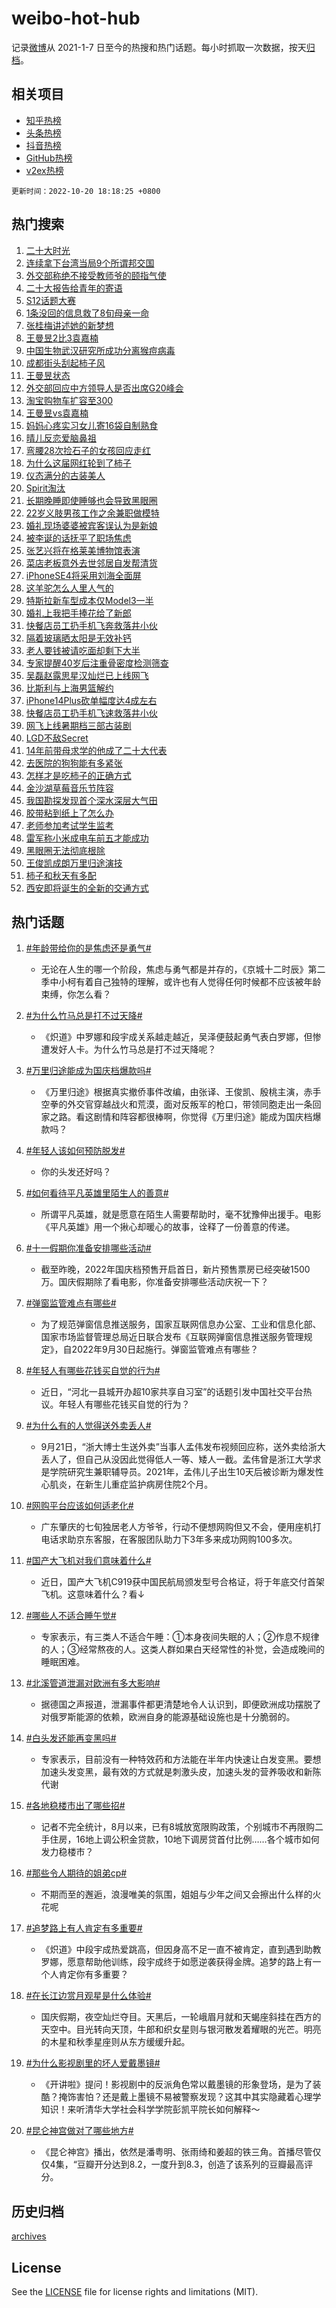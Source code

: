 # weibo-hot-hub

记录[微博](https://www.weibo.com)从 2021-1-7 日至今的热搜和热门话题。每小时抓取一次数据，按天[归档](archives)。

## 相关项目

- [知乎热榜](https://github.com/lonnyzhang423/zhihu-hot-hub)
- [头条热榜](https://github.com/lonnyzhang423/toutiao-hot-hub)
- [抖音热榜](https://github.com/lonnyzhang423/douyin-hot-hub)
- [GitHub热榜](https://github.com/lonnyzhang423/github-hot-hub)
- [v2ex热榜](https://github.com/lonnyzhang423/v2ex-hot-hub)


`更新时间：2022-10-20 18:18:25 +0800`

## 热门搜索

1. [二十大时光](https://m.weibo.cn/search?containerid=100103type%3D1%26t%3D10%26q%3D%23%E4%BA%8C%E5%8D%81%E5%A4%A7%E6%97%B6%E5%85%89%23&stream_entry_id=51&isnewpage=1&extparam=seat%3D1%26cate%3D10103%26filter_type%3Drealtimehot%26dgr%3D0%26pos%3D0%26c_type%3D51%26display_time%3D1666261103%26pre_seqid%3D1666261103404032701274&luicode=10000011&lfid=106003type%253D25%2526t%253D3%2526disable_hot%253D1%2526filter_type%253Drealtimehot)
1. [连续拿下台湾当局9个所谓邦交国](https://m.weibo.cn/search?containerid=100103type%3D1%26t%3D10%26q%3D%23%E8%BF%9E%E7%BB%AD%E6%8B%BF%E4%B8%8B%E5%8F%B0%E6%B9%BE%E5%BD%93%E5%B1%809%E4%B8%AA%E6%89%80%E8%B0%93%E9%82%A6%E4%BA%A4%E5%9B%BD%23&stream_entry_id=31&isnewpage=1&extparam=seat%3D1%26cate%3D0%26lcate%3D5001%26pos%3D0%26dgr%3D0%26flag%3D2%26filter_type%3Drealtimehot%26q%3D%2523%25E8%25BF%259E%25E7%25BB%25AD%25E6%258B%25BF%25E4%25B8%258B%25E5%258F%25B0%25E6%25B9%25BE%25E5%25BD%2593%25E5%25B1%25809%25E4%25B8%25AA%25E6%2589%2580%25E8%25B0%2593%25E9%2582%25A6%25E4%25BA%25A4%25E5%259B%25BD%2523%26c_type%3D31%26band_rank%3D1%26realpos%3D1%26display_time%3D1666261103%26pre_seqid%3D1666261103404032701274&luicode=10000011&lfid=106003type%253D25%2526t%253D3%2526disable_hot%253D1%2526filter_type%253Drealtimehot)
1. [外交部称绝不接受教师爷的颐指气使](https://m.weibo.cn/search?containerid=100103type%3D1%26t%3D10%26q%3D%23%E5%A4%96%E4%BA%A4%E9%83%A8%E7%A7%B0%E7%BB%9D%E4%B8%8D%E6%8E%A5%E5%8F%97%E6%95%99%E5%B8%88%E7%88%B7%E7%9A%84%E9%A2%90%E6%8C%87%E6%B0%94%E4%BD%BF%23&stream_entry_id=31&isnewpage=1&extparam=seat%3D1%26cate%3D0%26lcate%3D5001%26pos%3D1%26dgr%3D0%26flag%3D0%26filter_type%3Drealtimehot%26q%3D%2523%25E5%25A4%2596%25E4%25BA%25A4%25E9%2583%25A8%25E7%25A7%25B0%25E7%25BB%259D%25E4%25B8%258D%25E6%258E%25A5%25E5%258F%2597%25E6%2595%2599%25E5%25B8%2588%25E7%2588%25B7%25E7%259A%2584%25E9%25A2%2590%25E6%258C%2587%25E6%25B0%2594%25E4%25BD%25BF%2523%26c_type%3D31%26band_rank%3D2%26realpos%3D2%26display_time%3D1666261103%26pre_seqid%3D1666261103404032701274&luicode=10000011&lfid=106003type%253D25%2526t%253D3%2526disable_hot%253D1%2526filter_type%253Drealtimehot)
1. [二十大报告给青年的寄语](https://m.weibo.cn/search?containerid=100103type%3D1%26t%3D10%26q%3D%23%E4%BA%8C%E5%8D%81%E5%A4%A7%E6%8A%A5%E5%91%8A%E7%BB%99%E9%9D%92%E5%B9%B4%E7%9A%84%E5%AF%84%E8%AF%AD%23&stream_entry_id=31&isnewpage=1&extparam=seat%3D1%26cate%3D0%26lcate%3D5001%26pos%3D2%26dgr%3D0%26flag%3D0%26filter_type%3Drealtimehot%26q%3D%2523%25E4%25BA%258C%25E5%258D%2581%25E5%25A4%25A7%25E6%258A%25A5%25E5%2591%258A%25E7%25BB%2599%25E9%259D%2592%25E5%25B9%25B4%25E7%259A%2584%25E5%25AF%2584%25E8%25AF%25AD%2523%26c_type%3D31%26band_rank%3D3%26realpos%3D3%26display_time%3D1666261103%26pre_seqid%3D1666261103404032701274&luicode=10000011&lfid=106003type%253D25%2526t%253D3%2526disable_hot%253D1%2526filter_type%253Drealtimehot)
1. [S12话题大赛](https://m.weibo.cn/search?containerid=100103type%3D1%26t%3D10%26q%3D%23S12%E8%AF%9D%E9%A2%98%E5%A4%A7%E8%B5%9B%23&stream_entry_id=31&isnewpage=1&extparam=seat%3D1%26cate%3D0%26lcate%3D5001%26pos%3D3%26dgr%3D0%26filter_type%3Drealtimehot%26adid%3D168608%26q%3D%2523S12%25E8%25AF%259D%25E9%25A2%2598%25E5%25A4%25A7%25E8%25B5%259B%2523%26c_type%3D31%26band_rank%3D4%26display_time%3D1666261103%26pre_seqid%3D1666261103404032701274&luicode=10000011&lfid=106003type%253D25%2526t%253D3%2526disable_hot%253D1%2526filter_type%253Drealtimehot)
1. [1条没回的信息救了8旬母亲一命](https://m.weibo.cn/search?containerid=100103type%3D1%26t%3D10%26q%3D%231%E6%9D%A1%E6%B2%A1%E5%9B%9E%E7%9A%84%E4%BF%A1%E6%81%AF%E6%95%91%E4%BA%868%E6%97%AC%E6%AF%8D%E4%BA%B2%E4%B8%80%E5%91%BD%23&stream_entry_id=31&isnewpage=1&extparam=seat%3D1%26cate%3D0%26lcate%3D5001%26pos%3D4%26dgr%3D0%26flag%3D1%26filter_type%3Drealtimehot%26q%3D%25231%25E6%259D%25A1%25E6%25B2%25A1%25E5%259B%259E%25E7%259A%2584%25E4%25BF%25A1%25E6%2581%25AF%25E6%2595%2591%25E4%25BA%25868%25E6%2597%25AC%25E6%25AF%258D%25E4%25BA%25B2%25E4%25B8%2580%25E5%2591%25BD%2523%26c_type%3D31%26band_rank%3D4%26realpos%3D4%26display_time%3D1666261103%26pre_seqid%3D1666261103404032701274&luicode=10000011&lfid=106003type%253D25%2526t%253D3%2526disable_hot%253D1%2526filter_type%253Drealtimehot)
1. [张桂梅讲述她的新梦想](https://m.weibo.cn/search?containerid=100103type%3D1%26t%3D10%26q%3D%23%E5%BC%A0%E6%A1%82%E6%A2%85%E8%AE%B2%E8%BF%B0%E5%A5%B9%E7%9A%84%E6%96%B0%E6%A2%A6%E6%83%B3%23&stream_entry_id=31&isnewpage=1&extparam=seat%3D1%26cate%3D0%26lcate%3D5001%26pos%3D5%26dgr%3D0%26flag%3D0%26filter_type%3Drealtimehot%26q%3D%2523%25E5%25BC%25A0%25E6%25A1%2582%25E6%25A2%2585%25E8%25AE%25B2%25E8%25BF%25B0%25E5%25A5%25B9%25E7%259A%2584%25E6%2596%25B0%25E6%25A2%25A6%25E6%2583%25B3%2523%26c_type%3D31%26band_rank%3D5%26realpos%3D5%26display_time%3D1666261103%26pre_seqid%3D1666261103404032701274&luicode=10000011&lfid=106003type%253D25%2526t%253D3%2526disable_hot%253D1%2526filter_type%253Drealtimehot)
1. [王曼昱2比3袁嘉楠](https://m.weibo.cn/search?containerid=100103type%3D1%26t%3D10%26q%3D%23%E7%8E%8B%E6%9B%BC%E6%98%B12%E6%AF%943%E8%A2%81%E5%98%89%E6%A5%A0%23&stream_entry_id=31&isnewpage=1&extparam=seat%3D1%26cate%3D0%26lcate%3D5001%26pos%3D6%26dgr%3D0%26flag%3D1%26filter_type%3Drealtimehot%26q%3D%2523%25E7%258E%258B%25E6%259B%25BC%25E6%2598%25B12%25E6%25AF%25943%25E8%25A2%2581%25E5%2598%2589%25E6%25A5%25A0%2523%26c_type%3D31%26band_rank%3D6%26realpos%3D6%26display_time%3D1666261103%26pre_seqid%3D1666261103404032701274&luicode=10000011&lfid=106003type%253D25%2526t%253D3%2526disable_hot%253D1%2526filter_type%253Drealtimehot)
1. [中国生物武汉研究所成功分离猴痘病毒](https://m.weibo.cn/search?containerid=100103type%3D1%26t%3D10%26q%3D%23%E4%B8%AD%E5%9B%BD%E7%94%9F%E7%89%A9%E6%AD%A6%E6%B1%89%E7%A0%94%E7%A9%B6%E6%89%80%E6%88%90%E5%8A%9F%E5%88%86%E7%A6%BB%E7%8C%B4%E7%97%98%E7%97%85%E6%AF%92%23&stream_entry_id=31&isnewpage=1&extparam=seat%3D1%26cate%3D0%26lcate%3D5001%26pos%3D7%26dgr%3D0%26flag%3D0%26filter_type%3Drealtimehot%26q%3D%2523%25E4%25B8%25AD%25E5%259B%25BD%25E7%2594%259F%25E7%2589%25A9%25E6%25AD%25A6%25E6%25B1%2589%25E7%25A0%2594%25E7%25A9%25B6%25E6%2589%2580%25E6%2588%2590%25E5%258A%259F%25E5%2588%2586%25E7%25A6%25BB%25E7%258C%25B4%25E7%2597%2598%25E7%2597%2585%25E6%25AF%2592%2523%26c_type%3D31%26band_rank%3D7%26realpos%3D7%26display_time%3D1666261103%26pre_seqid%3D1666261103404032701274&luicode=10000011&lfid=106003type%253D25%2526t%253D3%2526disable_hot%253D1%2526filter_type%253Drealtimehot)
1. [成都街头刮起柿子风](https://m.weibo.cn/search?containerid=100103type%3D1%26t%3D10%26q%3D%23%E6%88%90%E9%83%BD%E8%A1%97%E5%A4%B4%E5%88%AE%E8%B5%B7%E6%9F%BF%E5%AD%90%E9%A3%8E%23&stream_entry_id=31&isnewpage=1&extparam=seat%3D1%26cate%3D0%26lcate%3D5001%26pos%3D8%26dgr%3D0%26flag%3D0%26filter_type%3Drealtimehot%26q%3D%2523%25E6%2588%2590%25E9%2583%25BD%25E8%25A1%2597%25E5%25A4%25B4%25E5%2588%25AE%25E8%25B5%25B7%25E6%259F%25BF%25E5%25AD%2590%25E9%25A3%258E%2523%26c_type%3D31%26band_rank%3D8%26realpos%3D8%26display_time%3D1666261103%26pre_seqid%3D1666261103404032701274&luicode=10000011&lfid=106003type%253D25%2526t%253D3%2526disable_hot%253D1%2526filter_type%253Drealtimehot)
1. [王曼昱状态](https://m.weibo.cn/search?containerid=100103type%3D1%26t%3D10%26q%3D%23%E7%8E%8B%E6%9B%BC%E6%98%B1%E7%8A%B6%E6%80%81%23&stream_entry_id=31&isnewpage=1&extparam=seat%3D1%26cate%3D0%26lcate%3D5001%26pos%3D9%26dgr%3D0%26flag%3D1%26filter_type%3Drealtimehot%26q%3D%2523%25E7%258E%258B%25E6%259B%25BC%25E6%2598%25B1%25E7%258A%25B6%25E6%2580%2581%2523%26c_type%3D31%26band_rank%3D9%26realpos%3D9%26display_time%3D1666261103%26pre_seqid%3D1666261103404032701274&luicode=10000011&lfid=106003type%253D25%2526t%253D3%2526disable_hot%253D1%2526filter_type%253Drealtimehot)
1. [外交部回应中方领导人是否出席G20峰会](https://m.weibo.cn/search?containerid=100103type%3D1%26t%3D10%26q%3D%23%E5%A4%96%E4%BA%A4%E9%83%A8%E5%9B%9E%E5%BA%94%E4%B8%AD%E6%96%B9%E9%A2%86%E5%AF%BC%E4%BA%BA%E6%98%AF%E5%90%A6%E5%87%BA%E5%B8%ADG20%E5%B3%B0%E4%BC%9A%23&stream_entry_id=31&isnewpage=1&extparam=seat%3D1%26cate%3D0%26lcate%3D5001%26pos%3D10%26dgr%3D0%26flag%3D0%26filter_type%3Drealtimehot%26q%3D%2523%25E5%25A4%2596%25E4%25BA%25A4%25E9%2583%25A8%25E5%259B%259E%25E5%25BA%2594%25E4%25B8%25AD%25E6%2596%25B9%25E9%25A2%2586%25E5%25AF%25BC%25E4%25BA%25BA%25E6%2598%25AF%25E5%2590%25A6%25E5%2587%25BA%25E5%25B8%25ADG20%25E5%25B3%25B0%25E4%25BC%259A%2523%26c_type%3D31%26band_rank%3D10%26realpos%3D10%26display_time%3D1666261103%26pre_seqid%3D1666261103404032701274&luicode=10000011&lfid=106003type%253D25%2526t%253D3%2526disable_hot%253D1%2526filter_type%253Drealtimehot)
1. [淘宝购物车扩容至300](https://m.weibo.cn/search?containerid=100103type%3D1%26t%3D10%26q%3D%23%E6%B7%98%E5%AE%9D%E8%B4%AD%E7%89%A9%E8%BD%A6%E6%89%A9%E5%AE%B9%E8%87%B3300%23&stream_entry_id=31&isnewpage=1&extparam=seat%3D1%26cate%3D0%26lcate%3D5001%26pos%3D11%26dgr%3D0%26flag%3D0%26filter_type%3Drealtimehot%26q%3D%2523%25E6%25B7%2598%25E5%25AE%259D%25E8%25B4%25AD%25E7%2589%25A9%25E8%25BD%25A6%25E6%2589%25A9%25E5%25AE%25B9%25E8%2587%25B3300%2523%26c_type%3D31%26band_rank%3D11%26realpos%3D11%26display_time%3D1666261103%26pre_seqid%3D1666261103404032701274&luicode=10000011&lfid=106003type%253D25%2526t%253D3%2526disable_hot%253D1%2526filter_type%253Drealtimehot)
1. [王曼昱vs袁嘉楠](https://m.weibo.cn/search?containerid=100103type%3D1%26t%3D10%26q%3D%23%E7%8E%8B%E6%9B%BC%E6%98%B1vs%E8%A2%81%E5%98%89%E6%A5%A0%23&stream_entry_id=31&isnewpage=1&extparam=seat%3D1%26cate%3D0%26lcate%3D5001%26pos%3D12%26dgr%3D0%26flag%3D1%26filter_type%3Drealtimehot%26q%3D%2523%25E7%258E%258B%25E6%259B%25BC%25E6%2598%25B1vs%25E8%25A2%2581%25E5%2598%2589%25E6%25A5%25A0%2523%26c_type%3D31%26band_rank%3D12%26realpos%3D12%26display_time%3D1666261103%26pre_seqid%3D1666261103404032701274&luicode=10000011&lfid=106003type%253D25%2526t%253D3%2526disable_hot%253D1%2526filter_type%253Drealtimehot)
1. [妈妈心疼实习女儿寄16袋自制熟食](https://m.weibo.cn/search?containerid=100103type%3D1%26t%3D10%26q%3D%23%E5%A6%88%E5%A6%88%E5%BF%83%E7%96%BC%E5%AE%9E%E4%B9%A0%E5%A5%B3%E5%84%BF%E5%AF%8416%E8%A2%8B%E8%87%AA%E5%88%B6%E7%86%9F%E9%A3%9F%23&stream_entry_id=31&isnewpage=1&extparam=seat%3D1%26cate%3D0%26lcate%3D5001%26pos%3D13%26dgr%3D0%26flag%3D0%26filter_type%3Drealtimehot%26q%3D%2523%25E5%25A6%2588%25E5%25A6%2588%25E5%25BF%2583%25E7%2596%25BC%25E5%25AE%259E%25E4%25B9%25A0%25E5%25A5%25B3%25E5%2584%25BF%25E5%25AF%258416%25E8%25A2%258B%25E8%2587%25AA%25E5%2588%25B6%25E7%2586%259F%25E9%25A3%259F%2523%26c_type%3D31%26band_rank%3D13%26realpos%3D13%26display_time%3D1666261103%26pre_seqid%3D1666261103404032701274&luicode=10000011&lfid=106003type%253D25%2526t%253D3%2526disable_hot%253D1%2526filter_type%253Drealtimehot)
1. [晴儿反恋爱脑鼻祖](https://m.weibo.cn/search?containerid=100103type%3D1%26t%3D10%26q%3D%23%E6%99%B4%E5%84%BF%E5%8F%8D%E6%81%8B%E7%88%B1%E8%84%91%E9%BC%BB%E7%A5%96%23&stream_entry_id=31&isnewpage=1&extparam=seat%3D1%26cate%3D0%26lcate%3D5001%26pos%3D14%26dgr%3D0%26flag%3D0%26filter_type%3Drealtimehot%26q%3D%2523%25E6%2599%25B4%25E5%2584%25BF%25E5%258F%258D%25E6%2581%258B%25E7%2588%25B1%25E8%2584%2591%25E9%25BC%25BB%25E7%25A5%2596%2523%26c_type%3D31%26band_rank%3D14%26realpos%3D14%26display_time%3D1666261103%26pre_seqid%3D1666261103404032701274&luicode=10000011&lfid=106003type%253D25%2526t%253D3%2526disable_hot%253D1%2526filter_type%253Drealtimehot)
1. [弯腰28次捡石子的女孩回应走红](https://m.weibo.cn/search?containerid=100103type%3D1%26t%3D10%26q%3D%23%E5%BC%AF%E8%85%B028%E6%AC%A1%E6%8D%A1%E7%9F%B3%E5%AD%90%E7%9A%84%E5%A5%B3%E5%AD%A9%E5%9B%9E%E5%BA%94%E8%B5%B0%E7%BA%A2%23&stream_entry_id=31&isnewpage=1&extparam=seat%3D1%26cate%3D0%26lcate%3D5001%26pos%3D15%26dgr%3D0%26flag%3D0%26filter_type%3Drealtimehot%26adid%3D168617%26q%3D%2523%25E5%25BC%25AF%25E8%2585%25B028%25E6%25AC%25A1%25E6%258D%25A1%25E7%259F%25B3%25E5%25AD%2590%25E7%259A%2584%25E5%25A5%25B3%25E5%25AD%25A9%25E5%259B%259E%25E5%25BA%2594%25E8%25B5%25B0%25E7%25BA%25A2%2523%26c_type%3D31%26band_rank%3D15%26realpos%3D15%26display_time%3D1666261103%26pre_seqid%3D1666261103404032701274&luicode=10000011&lfid=106003type%253D25%2526t%253D3%2526disable_hot%253D1%2526filter_type%253Drealtimehot)
1. [为什么这届网红轮到了柿子](https://m.weibo.cn/search?containerid=100103type%3D1%26t%3D10%26q%3D%23%E4%B8%BA%E4%BB%80%E4%B9%88%E8%BF%99%E5%B1%8A%E7%BD%91%E7%BA%A2%E8%BD%AE%E5%88%B0%E4%BA%86%E6%9F%BF%E5%AD%90%23&stream_entry_id=31&isnewpage=1&extparam=seat%3D1%26cate%3D0%26lcate%3D5001%26pos%3D16%26dgr%3D0%26flag%3D0%26filter_type%3Drealtimehot%26q%3D%2523%25E4%25B8%25BA%25E4%25BB%2580%25E4%25B9%2588%25E8%25BF%2599%25E5%25B1%258A%25E7%25BD%2591%25E7%25BA%25A2%25E8%25BD%25AE%25E5%2588%25B0%25E4%25BA%2586%25E6%259F%25BF%25E5%25AD%2590%2523%26c_type%3D31%26band_rank%3D16%26realpos%3D16%26display_time%3D1666261103%26pre_seqid%3D1666261103404032701274&luicode=10000011&lfid=106003type%253D25%2526t%253D3%2526disable_hot%253D1%2526filter_type%253Drealtimehot)
1. [仪态满分的古装美人](https://m.weibo.cn/search?containerid=100103type%3D1%26t%3D10%26q%3D%23%E4%BB%AA%E6%80%81%E6%BB%A1%E5%88%86%E7%9A%84%E5%8F%A4%E8%A3%85%E7%BE%8E%E4%BA%BA%23&stream_entry_id=31&isnewpage=1&extparam=seat%3D1%26cate%3D0%26lcate%3D5001%26pos%3D17%26dgr%3D0%26flag%3D0%26filter_type%3Drealtimehot%26q%3D%2523%25E4%25BB%25AA%25E6%2580%2581%25E6%25BB%25A1%25E5%2588%2586%25E7%259A%2584%25E5%258F%25A4%25E8%25A3%2585%25E7%25BE%258E%25E4%25BA%25BA%2523%26c_type%3D31%26band_rank%3D17%26realpos%3D17%26display_time%3D1666261103%26pre_seqid%3D1666261103404032701274&luicode=10000011&lfid=106003type%253D25%2526t%253D3%2526disable_hot%253D1%2526filter_type%253Drealtimehot)
1. [Spirit淘汰](https://m.weibo.cn/search?containerid=100103type%3D1%26t%3D10%26q%3D%23Spirit%E6%B7%98%E6%B1%B0%23&stream_entry_id=31&isnewpage=1&extparam=seat%3D1%26cate%3D0%26lcate%3D5001%26pos%3D18%26dgr%3D0%26flag%3D1%26filter_type%3Drealtimehot%26q%3D%2523Spirit%25E6%25B7%2598%25E6%25B1%25B0%2523%26c_type%3D31%26band_rank%3D18%26realpos%3D18%26display_time%3D1666261103%26pre_seqid%3D1666261103404032701274&luicode=10000011&lfid=106003type%253D25%2526t%253D3%2526disable_hot%253D1%2526filter_type%253Drealtimehot)
1. [长期晚睡即使睡够也会导致黑眼圈](https://m.weibo.cn/search?containerid=100103type%3D1%26t%3D10%26q%3D%23%E9%95%BF%E6%9C%9F%E6%99%9A%E7%9D%A1%E5%8D%B3%E4%BD%BF%E7%9D%A1%E5%A4%9F%E4%B9%9F%E4%BC%9A%E5%AF%BC%E8%87%B4%E9%BB%91%E7%9C%BC%E5%9C%88%23&stream_entry_id=31&isnewpage=1&extparam=seat%3D1%26cate%3D0%26lcate%3D5001%26pos%3D19%26dgr%3D0%26flag%3D0%26filter_type%3Drealtimehot%26q%3D%2523%25E9%2595%25BF%25E6%259C%259F%25E6%2599%259A%25E7%259D%25A1%25E5%258D%25B3%25E4%25BD%25BF%25E7%259D%25A1%25E5%25A4%259F%25E4%25B9%259F%25E4%25BC%259A%25E5%25AF%25BC%25E8%2587%25B4%25E9%25BB%2591%25E7%259C%25BC%25E5%259C%2588%2523%26c_type%3D31%26band_rank%3D19%26realpos%3D19%26display_time%3D1666261103%26pre_seqid%3D1666261103404032701274&luicode=10000011&lfid=106003type%253D25%2526t%253D3%2526disable_hot%253D1%2526filter_type%253Drealtimehot)
1. [22岁义肢男孩工作之余兼职做模特](https://m.weibo.cn/search?containerid=100103type%3D1%26t%3D10%26q%3D%2322%E5%B2%81%E4%B9%89%E8%82%A2%E7%94%B7%E5%AD%A9%E5%B7%A5%E4%BD%9C%E4%B9%8B%E4%BD%99%E5%85%BC%E8%81%8C%E5%81%9A%E6%A8%A1%E7%89%B9%23&stream_entry_id=31&isnewpage=1&extparam=seat%3D1%26cate%3D0%26lcate%3D5001%26pos%3D20%26dgr%3D0%26flag%3D0%26filter_type%3Drealtimehot%26q%3D%252322%25E5%25B2%2581%25E4%25B9%2589%25E8%2582%25A2%25E7%2594%25B7%25E5%25AD%25A9%25E5%25B7%25A5%25E4%25BD%259C%25E4%25B9%258B%25E4%25BD%2599%25E5%2585%25BC%25E8%2581%258C%25E5%2581%259A%25E6%25A8%25A1%25E7%2589%25B9%2523%26c_type%3D31%26band_rank%3D20%26realpos%3D20%26display_time%3D1666261103%26pre_seqid%3D1666261103404032701274&luicode=10000011&lfid=106003type%253D25%2526t%253D3%2526disable_hot%253D1%2526filter_type%253Drealtimehot)
1. [婚礼现场婆婆被宾客误认为是新娘](https://m.weibo.cn/search?containerid=100103type%3D1%26t%3D10%26q%3D%23%E5%A9%9A%E7%A4%BC%E7%8E%B0%E5%9C%BA%E5%A9%86%E5%A9%86%E8%A2%AB%E5%AE%BE%E5%AE%A2%E8%AF%AF%E8%AE%A4%E4%B8%BA%E6%98%AF%E6%96%B0%E5%A8%98%23&stream_entry_id=31&isnewpage=1&extparam=seat%3D1%26cate%3D0%26lcate%3D5001%26pos%3D21%26dgr%3D0%26flag%3D0%26filter_type%3Drealtimehot%26q%3D%2523%25E5%25A9%259A%25E7%25A4%25BC%25E7%258E%25B0%25E5%259C%25BA%25E5%25A9%2586%25E5%25A9%2586%25E8%25A2%25AB%25E5%25AE%25BE%25E5%25AE%25A2%25E8%25AF%25AF%25E8%25AE%25A4%25E4%25B8%25BA%25E6%2598%25AF%25E6%2596%25B0%25E5%25A8%2598%2523%26c_type%3D31%26band_rank%3D21%26realpos%3D21%26display_time%3D1666261103%26pre_seqid%3D1666261103404032701274&luicode=10000011&lfid=106003type%253D25%2526t%253D3%2526disable_hot%253D1%2526filter_type%253Drealtimehot)
1. [被李诞的话抚平了职场焦虑](https://m.weibo.cn/search?containerid=100103type%3D1%26t%3D10%26q%3D%23%E8%A2%AB%E6%9D%8E%E8%AF%9E%E7%9A%84%E8%AF%9D%E6%8A%9A%E5%B9%B3%E4%BA%86%E8%81%8C%E5%9C%BA%E7%84%A6%E8%99%91%23&stream_entry_id=31&isnewpage=1&extparam=seat%3D1%26cate%3D0%26lcate%3D5001%26pos%3D22%26dgr%3D0%26flag%3D1%26filter_type%3Drealtimehot%26q%3D%2523%25E8%25A2%25AB%25E6%259D%258E%25E8%25AF%259E%25E7%259A%2584%25E8%25AF%259D%25E6%258A%259A%25E5%25B9%25B3%25E4%25BA%2586%25E8%2581%258C%25E5%259C%25BA%25E7%2584%25A6%25E8%2599%2591%2523%26c_type%3D31%26band_rank%3D22%26realpos%3D22%26display_time%3D1666261103%26pre_seqid%3D1666261103404032701274&luicode=10000011&lfid=106003type%253D25%2526t%253D3%2526disable_hot%253D1%2526filter_type%253Drealtimehot)
1. [张艺兴将在格莱美博物馆表演](https://m.weibo.cn/search?containerid=100103type%3D1%26t%3D10%26q%3D%23%E5%BC%A0%E8%89%BA%E5%85%B4%E5%B0%86%E5%9C%A8%E6%A0%BC%E8%8E%B1%E7%BE%8E%E5%8D%9A%E7%89%A9%E9%A6%86%E8%A1%A8%E6%BC%94%23&stream_entry_id=31&isnewpage=1&extparam=seat%3D1%26cate%3D0%26lcate%3D5001%26pos%3D23%26dgr%3D0%26flag%3D1%26filter_type%3Drealtimehot%26q%3D%2523%25E5%25BC%25A0%25E8%2589%25BA%25E5%2585%25B4%25E5%25B0%2586%25E5%259C%25A8%25E6%25A0%25BC%25E8%258E%25B1%25E7%25BE%258E%25E5%258D%259A%25E7%2589%25A9%25E9%25A6%2586%25E8%25A1%25A8%25E6%25BC%2594%2523%26c_type%3D31%26band_rank%3D23%26realpos%3D23%26display_time%3D1666261103%26pre_seqid%3D1666261103404032701274&luicode=10000011&lfid=106003type%253D25%2526t%253D3%2526disable_hot%253D1%2526filter_type%253Drealtimehot)
1. [菜店老板意外去世邻居自发帮清货](https://m.weibo.cn/search?containerid=100103type%3D1%26t%3D10%26q%3D%23%E8%8F%9C%E5%BA%97%E8%80%81%E6%9D%BF%E6%84%8F%E5%A4%96%E5%8E%BB%E4%B8%96%E9%82%BB%E5%B1%85%E8%87%AA%E5%8F%91%E5%B8%AE%E6%B8%85%E8%B4%A7%23&stream_entry_id=31&isnewpage=1&extparam=seat%3D1%26cate%3D0%26lcate%3D5001%26pos%3D24%26dgr%3D0%26flag%3D0%26filter_type%3Drealtimehot%26q%3D%2523%25E8%258F%259C%25E5%25BA%2597%25E8%2580%2581%25E6%259D%25BF%25E6%2584%258F%25E5%25A4%2596%25E5%258E%25BB%25E4%25B8%2596%25E9%2582%25BB%25E5%25B1%2585%25E8%2587%25AA%25E5%258F%2591%25E5%25B8%25AE%25E6%25B8%2585%25E8%25B4%25A7%2523%26c_type%3D31%26band_rank%3D24%26realpos%3D24%26display_time%3D1666261103%26pre_seqid%3D1666261103404032701274&luicode=10000011&lfid=106003type%253D25%2526t%253D3%2526disable_hot%253D1%2526filter_type%253Drealtimehot)
1. [iPhoneSE4将采用刘海全面屏](https://m.weibo.cn/search?containerid=100103type%3D1%26t%3D10%26q%3D%23iPhoneSE4%E5%B0%86%E9%87%87%E7%94%A8%E5%88%98%E6%B5%B7%E5%85%A8%E9%9D%A2%E5%B1%8F%23&stream_entry_id=31&isnewpage=1&extparam=seat%3D1%26cate%3D0%26lcate%3D5001%26pos%3D25%26dgr%3D0%26flag%3D0%26filter_type%3Drealtimehot%26q%3D%2523iPhoneSE4%25E5%25B0%2586%25E9%2587%2587%25E7%2594%25A8%25E5%2588%2598%25E6%25B5%25B7%25E5%2585%25A8%25E9%259D%25A2%25E5%25B1%258F%2523%26c_type%3D31%26band_rank%3D25%26realpos%3D25%26display_time%3D1666261103%26pre_seqid%3D1666261103404032701274&luicode=10000011&lfid=106003type%253D25%2526t%253D3%2526disable_hot%253D1%2526filter_type%253Drealtimehot)
1. [这羊驼怎么人里人气的](https://m.weibo.cn/search?containerid=100103type%3D1%26t%3D10%26q%3D%23%E8%BF%99%E7%BE%8A%E9%A9%BC%E6%80%8E%E4%B9%88%E4%BA%BA%E9%87%8C%E4%BA%BA%E6%B0%94%E7%9A%84%23&stream_entry_id=31&isnewpage=1&extparam=seat%3D1%26cate%3D0%26lcate%3D5001%26pos%3D26%26dgr%3D0%26flag%3D0%26filter_type%3Drealtimehot%26q%3D%2523%25E8%25BF%2599%25E7%25BE%258A%25E9%25A9%25BC%25E6%2580%258E%25E4%25B9%2588%25E4%25BA%25BA%25E9%2587%258C%25E4%25BA%25BA%25E6%25B0%2594%25E7%259A%2584%2523%26c_type%3D31%26band_rank%3D26%26realpos%3D26%26display_time%3D1666261103%26pre_seqid%3D1666261103404032701274&luicode=10000011&lfid=106003type%253D25%2526t%253D3%2526disable_hot%253D1%2526filter_type%253Drealtimehot)
1. [特斯拉新车型成本仅Model3一半](https://m.weibo.cn/search?containerid=100103type%3D1%26t%3D10%26q%3D%23%E7%89%B9%E6%96%AF%E6%8B%89%E6%96%B0%E8%BD%A6%E5%9E%8B%E6%88%90%E6%9C%AC%E4%BB%85Model3%E4%B8%80%E5%8D%8A%23&stream_entry_id=31&isnewpage=1&extparam=seat%3D1%26cate%3D0%26lcate%3D5001%26pos%3D27%26dgr%3D0%26flag%3D0%26filter_type%3Drealtimehot%26q%3D%2523%25E7%2589%25B9%25E6%2596%25AF%25E6%258B%2589%25E6%2596%25B0%25E8%25BD%25A6%25E5%259E%258B%25E6%2588%2590%25E6%259C%25AC%25E4%25BB%2585Model3%25E4%25B8%2580%25E5%258D%258A%2523%26c_type%3D31%26band_rank%3D27%26realpos%3D27%26display_time%3D1666261103%26pre_seqid%3D1666261103404032701274&luicode=10000011&lfid=106003type%253D25%2526t%253D3%2526disable_hot%253D1%2526filter_type%253Drealtimehot)
1. [婚礼上我把手捧花给了新郎](https://m.weibo.cn/search?containerid=100103type%3D1%26t%3D10%26q%3D%23%E5%A9%9A%E7%A4%BC%E4%B8%8A%E6%88%91%E6%8A%8A%E6%89%8B%E6%8D%A7%E8%8A%B1%E7%BB%99%E4%BA%86%E6%96%B0%E9%83%8E%23&stream_entry_id=31&isnewpage=1&extparam=seat%3D1%26cate%3D0%26lcate%3D5001%26pos%3D28%26dgr%3D0%26flag%3D0%26filter_type%3Drealtimehot%26q%3D%2523%25E5%25A9%259A%25E7%25A4%25BC%25E4%25B8%258A%25E6%2588%2591%25E6%258A%258A%25E6%2589%258B%25E6%258D%25A7%25E8%258A%25B1%25E7%25BB%2599%25E4%25BA%2586%25E6%2596%25B0%25E9%2583%258E%2523%26c_type%3D31%26band_rank%3D28%26realpos%3D28%26display_time%3D1666261103%26pre_seqid%3D1666261103404032701274&luicode=10000011&lfid=106003type%253D25%2526t%253D3%2526disable_hot%253D1%2526filter_type%253Drealtimehot)
1. [快餐店员工扔手机飞奔救落井小伙](https://m.weibo.cn/search?containerid=100103type%3D1%26t%3D10%26q%3D%23%E5%BF%AB%E9%A4%90%E5%BA%97%E5%91%98%E5%B7%A5%E6%89%94%E6%89%8B%E6%9C%BA%E9%A3%9E%E5%A5%94%E6%95%91%E8%90%BD%E4%BA%95%E5%B0%8F%E4%BC%99%23&stream_entry_id=31&isnewpage=1&extparam=seat%3D1%26cate%3D0%26lcate%3D5001%26pos%3D29%26dgr%3D0%26flag%3D0%26filter_type%3Drealtimehot%26q%3D%2523%25E5%25BF%25AB%25E9%25A4%2590%25E5%25BA%2597%25E5%2591%2598%25E5%25B7%25A5%25E6%2589%2594%25E6%2589%258B%25E6%259C%25BA%25E9%25A3%259E%25E5%25A5%2594%25E6%2595%2591%25E8%2590%25BD%25E4%25BA%2595%25E5%25B0%258F%25E4%25BC%2599%2523%26c_type%3D31%26band_rank%3D29%26realpos%3D29%26display_time%3D1666261103%26pre_seqid%3D1666261103404032701274&luicode=10000011&lfid=106003type%253D25%2526t%253D3%2526disable_hot%253D1%2526filter_type%253Drealtimehot)
1. [隔着玻璃晒太阳是无效补钙](https://m.weibo.cn/search?containerid=100103type%3D1%26t%3D10%26q%3D%23%E9%9A%94%E7%9D%80%E7%8E%BB%E7%92%83%E6%99%92%E5%A4%AA%E9%98%B3%E6%98%AF%E6%97%A0%E6%95%88%E8%A1%A5%E9%92%99%23&stream_entry_id=31&isnewpage=1&extparam=seat%3D1%26cate%3D0%26lcate%3D5001%26pos%3D30%26dgr%3D0%26flag%3D1%26filter_type%3Drealtimehot%26q%3D%2523%25E9%259A%2594%25E7%259D%2580%25E7%258E%25BB%25E7%2592%2583%25E6%2599%2592%25E5%25A4%25AA%25E9%2598%25B3%25E6%2598%25AF%25E6%2597%25A0%25E6%2595%2588%25E8%25A1%25A5%25E9%2592%2599%2523%26c_type%3D31%26band_rank%3D30%26realpos%3D30%26display_time%3D1666261103%26pre_seqid%3D1666261103404032701274&luicode=10000011&lfid=106003type%253D25%2526t%253D3%2526disable_hot%253D1%2526filter_type%253Drealtimehot)
1. [老人要钱被请吃面却剩下大半](https://m.weibo.cn/search?containerid=100103type%3D1%26t%3D10%26q%3D%23%E8%80%81%E4%BA%BA%E8%A6%81%E9%92%B1%E8%A2%AB%E8%AF%B7%E5%90%83%E9%9D%A2%E5%8D%B4%E5%89%A9%E4%B8%8B%E5%A4%A7%E5%8D%8A%23&stream_entry_id=31&isnewpage=1&extparam=seat%3D1%26cate%3D0%26lcate%3D5001%26pos%3D31%26dgr%3D0%26flag%3D0%26filter_type%3Drealtimehot%26q%3D%2523%25E8%2580%2581%25E4%25BA%25BA%25E8%25A6%2581%25E9%2592%25B1%25E8%25A2%25AB%25E8%25AF%25B7%25E5%2590%2583%25E9%259D%25A2%25E5%258D%25B4%25E5%2589%25A9%25E4%25B8%258B%25E5%25A4%25A7%25E5%258D%258A%2523%26c_type%3D31%26band_rank%3D31%26realpos%3D31%26display_time%3D1666261103%26pre_seqid%3D1666261103404032701274&luicode=10000011&lfid=106003type%253D25%2526t%253D3%2526disable_hot%253D1%2526filter_type%253Drealtimehot)
1. [专家提醒40岁后注重骨密度检测筛查](https://m.weibo.cn/search?containerid=100103type%3D1%26t%3D10%26q%3D%23%E4%B8%93%E5%AE%B6%E6%8F%90%E9%86%9240%E5%B2%81%E5%90%8E%E6%B3%A8%E9%87%8D%E9%AA%A8%E5%AF%86%E5%BA%A6%E6%A3%80%E6%B5%8B%E7%AD%9B%E6%9F%A5%23&stream_entry_id=31&isnewpage=1&extparam=seat%3D1%26cate%3D0%26lcate%3D5001%26pos%3D32%26dgr%3D0%26flag%3D0%26filter_type%3Drealtimehot%26q%3D%2523%25E4%25B8%2593%25E5%25AE%25B6%25E6%258F%2590%25E9%2586%259240%25E5%25B2%2581%25E5%2590%258E%25E6%25B3%25A8%25E9%2587%258D%25E9%25AA%25A8%25E5%25AF%2586%25E5%25BA%25A6%25E6%25A3%2580%25E6%25B5%258B%25E7%25AD%259B%25E6%259F%25A5%2523%26c_type%3D31%26band_rank%3D32%26realpos%3D32%26display_time%3D1666261103%26pre_seqid%3D1666261103404032701274&luicode=10000011&lfid=106003type%253D25%2526t%253D3%2526disable_hot%253D1%2526filter_type%253Drealtimehot)
1. [吴磊赵露思星汉灿烂已上线网飞](https://m.weibo.cn/search?containerid=100103type%3D1%26t%3D10%26q%3D%23%E5%90%B4%E7%A3%8A%E8%B5%B5%E9%9C%B2%E6%80%9D%E6%98%9F%E6%B1%89%E7%81%BF%E7%83%82%E5%B7%B2%E4%B8%8A%E7%BA%BF%E7%BD%91%E9%A3%9E%23&stream_entry_id=31&isnewpage=1&extparam=seat%3D1%26cate%3D0%26lcate%3D5001%26pos%3D33%26dgr%3D0%26flag%3D0%26filter_type%3Drealtimehot%26q%3D%2523%25E5%2590%25B4%25E7%25A3%258A%25E8%25B5%25B5%25E9%259C%25B2%25E6%2580%259D%25E6%2598%259F%25E6%25B1%2589%25E7%2581%25BF%25E7%2583%2582%25E5%25B7%25B2%25E4%25B8%258A%25E7%25BA%25BF%25E7%25BD%2591%25E9%25A3%259E%2523%26c_type%3D31%26band_rank%3D33%26realpos%3D33%26display_time%3D1666261103%26pre_seqid%3D1666261103404032701274&luicode=10000011&lfid=106003type%253D25%2526t%253D3%2526disable_hot%253D1%2526filter_type%253Drealtimehot)
1. [比斯利与上海男篮解约](https://m.weibo.cn/search?containerid=100103type%3D1%26t%3D10%26q%3D%23%E6%AF%94%E6%96%AF%E5%88%A9%E4%B8%8E%E4%B8%8A%E6%B5%B7%E7%94%B7%E7%AF%AE%E8%A7%A3%E7%BA%A6%23&stream_entry_id=31&isnewpage=1&extparam=seat%3D1%26cate%3D0%26lcate%3D5001%26pos%3D34%26dgr%3D0%26flag%3D0%26filter_type%3Drealtimehot%26q%3D%2523%25E6%25AF%2594%25E6%2596%25AF%25E5%2588%25A9%25E4%25B8%258E%25E4%25B8%258A%25E6%25B5%25B7%25E7%2594%25B7%25E7%25AF%25AE%25E8%25A7%25A3%25E7%25BA%25A6%2523%26c_type%3D31%26band_rank%3D34%26realpos%3D34%26display_time%3D1666261103%26pre_seqid%3D1666261103404032701274&luicode=10000011&lfid=106003type%253D25%2526t%253D3%2526disable_hot%253D1%2526filter_type%253Drealtimehot)
1. [iPhone14Plus砍单幅度达4成左右](https://m.weibo.cn/search?containerid=100103type%3D1%26t%3D10%26q%3D%23iPhone14Plus%E7%A0%8D%E5%8D%95%E5%B9%85%E5%BA%A6%E8%BE%BE4%E6%88%90%E5%B7%A6%E5%8F%B3%23&stream_entry_id=31&isnewpage=1&extparam=seat%3D1%26cate%3D0%26lcate%3D5001%26pos%3D35%26dgr%3D0%26flag%3D0%26filter_type%3Drealtimehot%26q%3D%2523iPhone14Plus%25E7%25A0%258D%25E5%258D%2595%25E5%25B9%2585%25E5%25BA%25A6%25E8%25BE%25BE4%25E6%2588%2590%25E5%25B7%25A6%25E5%258F%25B3%2523%26c_type%3D31%26band_rank%3D35%26realpos%3D35%26display_time%3D1666261103%26pre_seqid%3D1666261103404032701274&luicode=10000011&lfid=106003type%253D25%2526t%253D3%2526disable_hot%253D1%2526filter_type%253Drealtimehot)
1. [快餐店员工扔手机飞速救落井小伙](https://m.weibo.cn/search?containerid=100103type%3D1%26t%3D10%26q%3D%23%E5%BF%AB%E9%A4%90%E5%BA%97%E5%91%98%E5%B7%A5%E6%89%94%E6%89%8B%E6%9C%BA%E9%A3%9E%E9%80%9F%E6%95%91%E8%90%BD%E4%BA%95%E5%B0%8F%E4%BC%99%23&stream_entry_id=31&isnewpage=1&extparam=seat%3D1%26cate%3D0%26lcate%3D5001%26pos%3D36%26dgr%3D0%26flag%3D0%26filter_type%3Drealtimehot%26q%3D%2523%25E5%25BF%25AB%25E9%25A4%2590%25E5%25BA%2597%25E5%2591%2598%25E5%25B7%25A5%25E6%2589%2594%25E6%2589%258B%25E6%259C%25BA%25E9%25A3%259E%25E9%2580%259F%25E6%2595%2591%25E8%2590%25BD%25E4%25BA%2595%25E5%25B0%258F%25E4%25BC%2599%2523%26c_type%3D31%26band_rank%3D36%26realpos%3D36%26display_time%3D1666261103%26pre_seqid%3D1666261103404032701274&luicode=10000011&lfid=106003type%253D25%2526t%253D3%2526disable_hot%253D1%2526filter_type%253Drealtimehot)
1. [网飞上线暑期档三部古装剧](https://m.weibo.cn/search?containerid=100103type%3D1%26t%3D10%26q%3D%23%E7%BD%91%E9%A3%9E%E4%B8%8A%E7%BA%BF%E6%9A%91%E6%9C%9F%E6%A1%A3%E4%B8%89%E9%83%A8%E5%8F%A4%E8%A3%85%E5%89%A7%23&stream_entry_id=31&isnewpage=1&extparam=seat%3D1%26cate%3D0%26lcate%3D5001%26pos%3D37%26dgr%3D0%26flag%3D0%26filter_type%3Drealtimehot%26q%3D%2523%25E7%25BD%2591%25E9%25A3%259E%25E4%25B8%258A%25E7%25BA%25BF%25E6%259A%2591%25E6%259C%259F%25E6%25A1%25A3%25E4%25B8%2589%25E9%2583%25A8%25E5%258F%25A4%25E8%25A3%2585%25E5%2589%25A7%2523%26c_type%3D31%26band_rank%3D37%26realpos%3D37%26display_time%3D1666261103%26pre_seqid%3D1666261103404032701274&luicode=10000011&lfid=106003type%253D25%2526t%253D3%2526disable_hot%253D1%2526filter_type%253Drealtimehot)
1. [LGD不敌Secret](https://m.weibo.cn/search?containerid=100103type%3D1%26t%3D10%26q%3D%23LGD%E4%B8%8D%E6%95%8CSecret%23&stream_entry_id=31&isnewpage=1&extparam=seat%3D1%26cate%3D0%26lcate%3D5001%26pos%3D38%26dgr%3D0%26flag%3D0%26filter_type%3Drealtimehot%26q%3D%2523LGD%25E4%25B8%258D%25E6%2595%258CSecret%2523%26c_type%3D31%26band_rank%3D38%26realpos%3D38%26display_time%3D1666261103%26pre_seqid%3D1666261103404032701274&luicode=10000011&lfid=106003type%253D25%2526t%253D3%2526disable_hot%253D1%2526filter_type%253Drealtimehot)
1. [14年前带母求学的他成了二十大代表](https://m.weibo.cn/search?containerid=100103type%3D1%26t%3D10%26q%3D%2314%E5%B9%B4%E5%89%8D%E5%B8%A6%E6%AF%8D%E6%B1%82%E5%AD%A6%E7%9A%84%E4%BB%96%E6%88%90%E4%BA%86%E4%BA%8C%E5%8D%81%E5%A4%A7%E4%BB%A3%E8%A1%A8%23&stream_entry_id=31&isnewpage=1&extparam=seat%3D1%26cate%3D0%26lcate%3D5001%26pos%3D39%26dgr%3D0%26flag%3D0%26filter_type%3Drealtimehot%26q%3D%252314%25E5%25B9%25B4%25E5%2589%258D%25E5%25B8%25A6%25E6%25AF%258D%25E6%25B1%2582%25E5%25AD%25A6%25E7%259A%2584%25E4%25BB%2596%25E6%2588%2590%25E4%25BA%2586%25E4%25BA%258C%25E5%258D%2581%25E5%25A4%25A7%25E4%25BB%25A3%25E8%25A1%25A8%2523%26c_type%3D31%26band_rank%3D39%26realpos%3D39%26display_time%3D1666261103%26pre_seqid%3D1666261103404032701274&luicode=10000011&lfid=106003type%253D25%2526t%253D3%2526disable_hot%253D1%2526filter_type%253Drealtimehot)
1. [去医院的狗狗能有多紧张](https://m.weibo.cn/search?containerid=100103type%3D1%26t%3D10%26q%3D%23%E5%8E%BB%E5%8C%BB%E9%99%A2%E7%9A%84%E7%8B%97%E7%8B%97%E8%83%BD%E6%9C%89%E5%A4%9A%E7%B4%A7%E5%BC%A0%23&stream_entry_id=31&isnewpage=1&extparam=seat%3D1%26cate%3D0%26lcate%3D5001%26pos%3D40%26dgr%3D0%26flag%3D0%26filter_type%3Drealtimehot%26q%3D%2523%25E5%258E%25BB%25E5%258C%25BB%25E9%2599%25A2%25E7%259A%2584%25E7%258B%2597%25E7%258B%2597%25E8%2583%25BD%25E6%259C%2589%25E5%25A4%259A%25E7%25B4%25A7%25E5%25BC%25A0%2523%26c_type%3D31%26band_rank%3D40%26realpos%3D40%26display_time%3D1666261103%26pre_seqid%3D1666261103404032701274&luicode=10000011&lfid=106003type%253D25%2526t%253D3%2526disable_hot%253D1%2526filter_type%253Drealtimehot)
1. [怎样才是吃柿子的正确方式](https://m.weibo.cn/search?containerid=100103type%3D1%26t%3D10%26q%3D%23%E6%80%8E%E6%A0%B7%E6%89%8D%E6%98%AF%E5%90%83%E6%9F%BF%E5%AD%90%E7%9A%84%E6%AD%A3%E7%A1%AE%E6%96%B9%E5%BC%8F%23&stream_entry_id=31&isnewpage=1&extparam=seat%3D1%26cate%3D0%26lcate%3D5001%26pos%3D41%26dgr%3D0%26flag%3D1%26filter_type%3Drealtimehot%26q%3D%2523%25E6%2580%258E%25E6%25A0%25B7%25E6%2589%258D%25E6%2598%25AF%25E5%2590%2583%25E6%259F%25BF%25E5%25AD%2590%25E7%259A%2584%25E6%25AD%25A3%25E7%25A1%25AE%25E6%2596%25B9%25E5%25BC%258F%2523%26c_type%3D31%26band_rank%3D41%26realpos%3D41%26display_time%3D1666261103%26pre_seqid%3D1666261103404032701274&luicode=10000011&lfid=106003type%253D25%2526t%253D3%2526disable_hot%253D1%2526filter_type%253Drealtimehot)
1. [金沙湖草莓音乐节阵容](https://m.weibo.cn/search?containerid=100103type%3D1%26t%3D10%26q%3D%23%E9%87%91%E6%B2%99%E6%B9%96%E8%8D%89%E8%8E%93%E9%9F%B3%E4%B9%90%E8%8A%82%E9%98%B5%E5%AE%B9%23&stream_entry_id=31&isnewpage=1&extparam=seat%3D1%26cate%3D0%26lcate%3D5001%26pos%3D42%26dgr%3D0%26flag%3D1%26filter_type%3Drealtimehot%26q%3D%2523%25E9%2587%2591%25E6%25B2%2599%25E6%25B9%2596%25E8%258D%2589%25E8%258E%2593%25E9%259F%25B3%25E4%25B9%2590%25E8%258A%2582%25E9%2598%25B5%25E5%25AE%25B9%2523%26c_type%3D31%26band_rank%3D42%26realpos%3D42%26display_time%3D1666261103%26pre_seqid%3D1666261103404032701274&luicode=10000011&lfid=106003type%253D25%2526t%253D3%2526disable_hot%253D1%2526filter_type%253Drealtimehot)
1. [我国勘探发现首个深水深层大气田](https://m.weibo.cn/search?containerid=100103type%3D1%26t%3D10%26q%3D%23%E6%88%91%E5%9B%BD%E5%8B%98%E6%8E%A2%E5%8F%91%E7%8E%B0%E9%A6%96%E4%B8%AA%E6%B7%B1%E6%B0%B4%E6%B7%B1%E5%B1%82%E5%A4%A7%E6%B0%94%E7%94%B0%23&stream_entry_id=31&isnewpage=1&extparam=seat%3D1%26cate%3D0%26lcate%3D5001%26pos%3D43%26dgr%3D0%26flag%3D0%26filter_type%3Drealtimehot%26q%3D%2523%25E6%2588%2591%25E5%259B%25BD%25E5%258B%2598%25E6%258E%25A2%25E5%258F%2591%25E7%258E%25B0%25E9%25A6%2596%25E4%25B8%25AA%25E6%25B7%25B1%25E6%25B0%25B4%25E6%25B7%25B1%25E5%25B1%2582%25E5%25A4%25A7%25E6%25B0%2594%25E7%2594%25B0%2523%26c_type%3D31%26band_rank%3D43%26realpos%3D43%26display_time%3D1666261103%26pre_seqid%3D1666261103404032701274&luicode=10000011&lfid=106003type%253D25%2526t%253D3%2526disable_hot%253D1%2526filter_type%253Drealtimehot)
1. [胶带粘到纸上了怎么办](https://m.weibo.cn/search?containerid=100103type%3D1%26t%3D10%26q%3D%23%E8%83%B6%E5%B8%A6%E7%B2%98%E5%88%B0%E7%BA%B8%E4%B8%8A%E4%BA%86%E6%80%8E%E4%B9%88%E5%8A%9E%23&stream_entry_id=31&isnewpage=1&extparam=seat%3D1%26cate%3D0%26lcate%3D5001%26pos%3D44%26dgr%3D0%26flag%3D1%26filter_type%3Drealtimehot%26q%3D%2523%25E8%2583%25B6%25E5%25B8%25A6%25E7%25B2%2598%25E5%2588%25B0%25E7%25BA%25B8%25E4%25B8%258A%25E4%25BA%2586%25E6%2580%258E%25E4%25B9%2588%25E5%258A%259E%2523%26c_type%3D31%26band_rank%3D44%26realpos%3D44%26display_time%3D1666261103%26pre_seqid%3D1666261103404032701274&luicode=10000011&lfid=106003type%253D25%2526t%253D3%2526disable_hot%253D1%2526filter_type%253Drealtimehot)
1. [老师参加考试学生监考](https://m.weibo.cn/search?containerid=100103type%3D1%26t%3D10%26q%3D%23%E8%80%81%E5%B8%88%E5%8F%82%E5%8A%A0%E8%80%83%E8%AF%95%E5%AD%A6%E7%94%9F%E7%9B%91%E8%80%83%23&stream_entry_id=31&isnewpage=1&extparam=seat%3D1%26cate%3D0%26lcate%3D5001%26pos%3D45%26dgr%3D0%26flag%3D0%26filter_type%3Drealtimehot%26q%3D%2523%25E8%2580%2581%25E5%25B8%2588%25E5%258F%2582%25E5%258A%25A0%25E8%2580%2583%25E8%25AF%2595%25E5%25AD%25A6%25E7%2594%259F%25E7%259B%2591%25E8%2580%2583%2523%26c_type%3D31%26band_rank%3D45%26realpos%3D45%26display_time%3D1666261103%26pre_seqid%3D1666261103404032701274&luicode=10000011&lfid=106003type%253D25%2526t%253D3%2526disable_hot%253D1%2526filter_type%253Drealtimehot)
1. [雷军称小米成电车前五才能成功](https://m.weibo.cn/search?containerid=100103type%3D1%26t%3D10%26q%3D%23%E9%9B%B7%E5%86%9B%E7%A7%B0%E5%B0%8F%E7%B1%B3%E6%88%90%E7%94%B5%E8%BD%A6%E5%89%8D%E4%BA%94%E6%89%8D%E8%83%BD%E6%88%90%E5%8A%9F%23&stream_entry_id=31&isnewpage=1&extparam=seat%3D1%26cate%3D0%26lcate%3D5001%26pos%3D46%26dgr%3D0%26flag%3D0%26filter_type%3Drealtimehot%26q%3D%2523%25E9%259B%25B7%25E5%2586%259B%25E7%25A7%25B0%25E5%25B0%258F%25E7%25B1%25B3%25E6%2588%2590%25E7%2594%25B5%25E8%25BD%25A6%25E5%2589%258D%25E4%25BA%2594%25E6%2589%258D%25E8%2583%25BD%25E6%2588%2590%25E5%258A%259F%2523%26c_type%3D31%26band_rank%3D46%26realpos%3D46%26display_time%3D1666261103%26pre_seqid%3D1666261103404032701274&luicode=10000011&lfid=106003type%253D25%2526t%253D3%2526disable_hot%253D1%2526filter_type%253Drealtimehot)
1. [黑眼圈无法彻底根除](https://m.weibo.cn/search?containerid=100103type%3D1%26t%3D10%26q%3D%23%E9%BB%91%E7%9C%BC%E5%9C%88%E6%97%A0%E6%B3%95%E5%BD%BB%E5%BA%95%E6%A0%B9%E9%99%A4%23&stream_entry_id=31&isnewpage=1&extparam=seat%3D1%26cate%3D0%26lcate%3D5001%26pos%3D47%26dgr%3D0%26flag%3D1%26filter_type%3Drealtimehot%26q%3D%2523%25E9%25BB%2591%25E7%259C%25BC%25E5%259C%2588%25E6%2597%25A0%25E6%25B3%2595%25E5%25BD%25BB%25E5%25BA%2595%25E6%25A0%25B9%25E9%2599%25A4%2523%26c_type%3D31%26band_rank%3D47%26realpos%3D47%26display_time%3D1666261103%26pre_seqid%3D1666261103404032701274&luicode=10000011&lfid=106003type%253D25%2526t%253D3%2526disable_hot%253D1%2526filter_type%253Drealtimehot)
1. [王俊凯成朗万里归途演技](https://m.weibo.cn/search?containerid=100103type%3D1%26t%3D10%26q%3D%23%E7%8E%8B%E4%BF%8A%E5%87%AF%E6%88%90%E6%9C%97%E4%B8%87%E9%87%8C%E5%BD%92%E9%80%94%E6%BC%94%E6%8A%80%23&stream_entry_id=31&isnewpage=1&extparam=seat%3D1%26cate%3D0%26lcate%3D5001%26pos%3D48%26dgr%3D0%26flag%3D0%26filter_type%3Drealtimehot%26q%3D%2523%25E7%258E%258B%25E4%25BF%258A%25E5%2587%25AF%25E6%2588%2590%25E6%259C%2597%25E4%25B8%2587%25E9%2587%258C%25E5%25BD%2592%25E9%2580%2594%25E6%25BC%2594%25E6%258A%2580%2523%26c_type%3D31%26band_rank%3D48%26realpos%3D48%26display_time%3D1666261103%26pre_seqid%3D1666261103404032701274&luicode=10000011&lfid=106003type%253D25%2526t%253D3%2526disable_hot%253D1%2526filter_type%253Drealtimehot)
1. [柿子和秋天有多配](https://m.weibo.cn/search?containerid=100103type%3D1%26t%3D10%26q%3D%23%E6%9F%BF%E5%AD%90%E5%92%8C%E7%A7%8B%E5%A4%A9%E6%9C%89%E5%A4%9A%E9%85%8D%23&stream_entry_id=31&isnewpage=1&extparam=seat%3D1%26cate%3D0%26lcate%3D5001%26pos%3D49%26dgr%3D0%26flag%3D0%26filter_type%3Drealtimehot%26q%3D%2523%25E6%259F%25BF%25E5%25AD%2590%25E5%2592%258C%25E7%25A7%258B%25E5%25A4%25A9%25E6%259C%2589%25E5%25A4%259A%25E9%2585%258D%2523%26c_type%3D31%26band_rank%3D49%26realpos%3D49%26display_time%3D1666261103%26pre_seqid%3D1666261103404032701274&luicode=10000011&lfid=106003type%253D25%2526t%253D3%2526disable_hot%253D1%2526filter_type%253Drealtimehot)
1. [西安即将诞生的全新的交通方式](https://m.weibo.cn/search?containerid=100103type%3D1%26t%3D10%26q%3D%23%E8%A5%BF%E5%AE%89%E5%8D%B3%E5%B0%86%E8%AF%9E%E7%94%9F%E7%9A%84%E5%85%A8%E6%96%B0%E7%9A%84%E4%BA%A4%E9%80%9A%E6%96%B9%E5%BC%8F%23&stream_entry_id=31&isnewpage=1&extparam=seat%3D1%26cate%3D0%26lcate%3D5001%26pos%3D50%26dgr%3D0%26flag%3D0%26filter_type%3Drealtimehot%26q%3D%2523%25E8%25A5%25BF%25E5%25AE%2589%25E5%258D%25B3%25E5%25B0%2586%25E8%25AF%259E%25E7%2594%259F%25E7%259A%2584%25E5%2585%25A8%25E6%2596%25B0%25E7%259A%2584%25E4%25BA%25A4%25E9%2580%259A%25E6%2596%25B9%25E5%25BC%258F%2523%26c_type%3D31%26band_rank%3D50%26realpos%3D50%26display_time%3D1666261103%26pre_seqid%3D1666261103404032701274&luicode=10000011&lfid=106003type%253D25%2526t%253D3%2526disable_hot%253D1%2526filter_type%253Drealtimehot)

## 热门话题

1. [#年龄带给你的是焦虑还是勇气#](https://m.weibo.cn/search?containerid=231522type%3D1%26t%3D10%26q%3D%23%E5%B9%B4%E9%BE%84%E5%B8%A6%E7%BB%99%E4%BD%A0%E7%9A%84%E6%98%AF%E7%84%A6%E8%99%91%E8%BF%98%E6%98%AF%E5%8B%87%E6%B0%94%23&stream_entry_id=128&isnewpage=1&extparam=seat%3D1%26cate%3D5004%26dgr%3D0%26lcate%3D5004%26pos%3D1-0-0%26c_type%3D128%26unitid%3D1664619638229%26display_time%3D1666261105%26pre_seqid%3D16662611054600435141369&luicode=10000011&lfid=231648_-_4)
    - 无论在人生的哪一个阶段，焦虑与勇气都是并存的，《京城十二时辰》第二季中小柯有着自己独特的理解，或许也有人觉得任何时候都不应该被年龄束缚，你怎么看？

1. [#为什么竹马总是打不过天降#](https://m.weibo.cn/search?containerid=231522type%3D1%26t%3D10%26q%3D%23%E4%B8%BA%E4%BB%80%E4%B9%88%E7%AB%B9%E9%A9%AC%E6%80%BB%E6%98%AF%E6%89%93%E4%B8%8D%E8%BF%87%E5%A4%A9%E9%99%8D%23&stream_entry_id=128&isnewpage=1&extparam=seat%3D1%26cate%3D5004%26dgr%3D0%26lcate%3D5004%26pos%3D1-0-1%26c_type%3D128%26unitid%3D1664771724501%26display_time%3D1666261105%26pre_seqid%3D16662611054600435141369&luicode=10000011&lfid=231648_-_4)
    - 《炽道》中罗娜和段宇成关系越走越近，吴泽便鼓起勇气表白罗娜，但惨遭发好人卡。为什么竹马总是打不过天降呢？

1. [#万里归途能成为国庆档爆款吗#](https://m.weibo.cn/search?containerid=231522type%3D1%26t%3D10%26q%3D%23%E4%B8%87%E9%87%8C%E5%BD%92%E9%80%94%E8%83%BD%E6%88%90%E4%B8%BA%E5%9B%BD%E5%BA%86%E6%A1%A3%E7%88%86%E6%AC%BE%E5%90%97%23&stream_entry_id=128&isnewpage=1&extparam=seat%3D1%26cate%3D5004%26dgr%3D0%26lcate%3D5004%26pos%3D1-0-2%26c_type%3D128%26unitid%3D44847%26display_time%3D1666261105%26pre_seqid%3D16662611054600435141369&luicode=10000011&lfid=231648_-_4)
    - 《万里归途》根据真实撤侨事件改编，由张译、王俊凯、殷桃主演，赤手空拳的外交官穿越战火和荒漠，面对反叛军的枪口，带领同胞走出一条回家之路。看这剧情和阵容都很棒啊，你觉得《万里归途》能成为国庆档爆款吗？

1. [#年轻人该如何预防脱发#](https://m.weibo.cn/search?containerid=231522type%3D1%26t%3D10%26q%3D%23%E5%B9%B4%E8%BD%BB%E4%BA%BA%E8%AF%A5%E5%A6%82%E4%BD%95%E9%A2%84%E9%98%B2%E8%84%B1%E5%8F%91%23&stream_entry_id=128&isnewpage=1&extparam=seat%3D1%26cate%3D5004%26dgr%3D0%26lcate%3D5004%26pos%3D1-0-3%26c_type%3D128%26unitid%3D44834%26display_time%3D1666261105%26pre_seqid%3D16662611054600435141369&luicode=10000011&lfid=231648_-_4)
    - 你的头发还好吗？

1. [#如何看待平凡英雄里陌生人的善意#](https://m.weibo.cn/search?containerid=231522type%3D1%26t%3D10%26q%3D%23%E5%A6%82%E4%BD%95%E7%9C%8B%E5%BE%85%E5%B9%B3%E5%87%A1%E8%8B%B1%E9%9B%84%E9%87%8C%E9%99%8C%E7%94%9F%E4%BA%BA%E7%9A%84%E5%96%84%E6%84%8F%23&stream_entry_id=128&isnewpage=1&extparam=seat%3D1%26cate%3D5004%26dgr%3D0%26lcate%3D5004%26pos%3D1-0-4%26c_type%3D128%26unitid%3D1664717126325%26display_time%3D1666261105%26pre_seqid%3D16662611054600435141369&luicode=10000011&lfid=231648_-_4)
    - 所谓平凡英雄，就是愿意在陌生人需要帮助时，毫不犹豫伸出援手。电影《平凡英雄》用一个揪心却暖心的故事，诠释了一份善意的传递。

1. [#十一假期你准备安排哪些活动#](https://m.weibo.cn/search?containerid=231522type%3D1%26t%3D10%26q%3D%23%E5%8D%81%E4%B8%80%E5%81%87%E6%9C%9F%E4%BD%A0%E5%87%86%E5%A4%87%E5%AE%89%E6%8E%92%E5%93%AA%E4%BA%9B%E6%B4%BB%E5%8A%A8%23&stream_entry_id=128&isnewpage=1&extparam=seat%3D1%26cate%3D5004%26dgr%3D0%26lcate%3D5004%26pos%3D1-0-5%26c_type%3D128%26unitid%3D44829%26display_time%3D1666261105%26pre_seqid%3D16662611054600435141369&luicode=10000011&lfid=231648_-_4)
    - 截至昨晚，2022年国庆档预售开启首日，新片预售票房已经突破1500万。国庆假期除了看电影，你准备安排哪些活动庆祝一下？

1. [#弹窗监管难点有哪些#](https://m.weibo.cn/search?containerid=231522type%3D1%26t%3D10%26q%3D%23%E5%BC%B9%E7%AA%97%E7%9B%91%E7%AE%A1%E9%9A%BE%E7%82%B9%E6%9C%89%E5%93%AA%E4%BA%9B%23&stream_entry_id=128&isnewpage=1&extparam=seat%3D1%26cate%3D5004%26dgr%3D0%26lcate%3D5004%26pos%3D1-0-6%26c_type%3D128%26unitid%3D44839%26display_time%3D1666261105%26pre_seqid%3D16662611054600435141369&luicode=10000011&lfid=231648_-_4)
    - 为了规范弹窗信息推送服务，国家互联网信息办公室、工业和信息化部、国家市场监督管理总局近日联合发布《互联网弹窗信息推送服务管理规定》，自2022年9月30日起施行。弹窗监管难点有哪些？

1. [#年轻人有哪些花钱买自觉的行为#](https://m.weibo.cn/search?containerid=231522type%3D1%26t%3D10%26q%3D%23%E5%B9%B4%E8%BD%BB%E4%BA%BA%E6%9C%89%E5%93%AA%E4%BA%9B%E8%8A%B1%E9%92%B1%E4%B9%B0%E8%87%AA%E8%A7%89%E7%9A%84%E8%A1%8C%E4%B8%BA%23&stream_entry_id=128&isnewpage=1&extparam=seat%3D1%26cate%3D5004%26dgr%3D0%26lcate%3D5004%26pos%3D1-0-7%26c_type%3D128%26unitid%3D44838%26display_time%3D1666261105%26pre_seqid%3D16662611054600435141369&luicode=10000011&lfid=231648_-_4)
    - 近日，“河北一县城开办超10家共享自习室”的话题引发中国社交平台热议。年轻人有哪些花钱买自觉的行为？

1. [#为什么有的人觉得送外卖丢人#](https://m.weibo.cn/search?containerid=231522type%3D1%26t%3D10%26q%3D%23%E4%B8%BA%E4%BB%80%E4%B9%88%E6%9C%89%E7%9A%84%E4%BA%BA%E8%A7%89%E5%BE%97%E9%80%81%E5%A4%96%E5%8D%96%E4%B8%A2%E4%BA%BA%23&stream_entry_id=128&isnewpage=1&extparam=seat%3D1%26cate%3D5004%26dgr%3D0%26lcate%3D5004%26pos%3D1-0-8%26c_type%3D128%26unitid%3D44828%26display_time%3D1666261105%26pre_seqid%3D16662611054600435141369&luicode=10000011&lfid=231648_-_4)
    - 9月21日，“浙大博士生送外卖”当事人孟伟发布视频回应称，送外卖给浙大丢人了，但自己从没因此觉得低人一等、矮人一截。孟伟曾是浙江大学求是学院研究生兼职辅导员。2021年，孟伟儿子出生10天后被诊断为爆发性心肌炎，在新生儿重症监护病房住院2个月。

1. [#网购平台应该如何适老化#](https://m.weibo.cn/search?containerid=231522type%3D1%26t%3D10%26q%3D%23%E7%BD%91%E8%B4%AD%E5%B9%B3%E5%8F%B0%E5%BA%94%E8%AF%A5%E5%A6%82%E4%BD%95%E9%80%82%E8%80%81%E5%8C%96%23&stream_entry_id=128&isnewpage=1&extparam=seat%3D1%26cate%3D5004%26dgr%3D0%26lcate%3D5004%26pos%3D1-0-9%26c_type%3D128%26unitid%3D44831%26display_time%3D1666261105%26pre_seqid%3D16662611054600435141369&luicode=10000011&lfid=231648_-_4)
    - 广东肇庆的七旬独居老人方爷爷，行动不便想网购但又不会，便用座机打电话求助京东客服，在客服团队助力下3年多来成功网购100多次。

1. [#国产大飞机对我们意味着什么#](https://m.weibo.cn/search?containerid=231522type%3D1%26t%3D10%26q%3D%23%E5%9B%BD%E4%BA%A7%E5%A4%A7%E9%A3%9E%E6%9C%BA%E5%AF%B9%E6%88%91%E4%BB%AC%E6%84%8F%E5%91%B3%E7%9D%80%E4%BB%80%E4%B9%88%23&stream_entry_id=128&isnewpage=1&extparam=seat%3D1%26cate%3D5004%26dgr%3D0%26lcate%3D5004%26pos%3D1-0-10%26c_type%3D128%26unitid%3D1664783133342%26display_time%3D1666261105%26pre_seqid%3D16662611054600435141369&luicode=10000011&lfid=231648_-_4)
    - 近日，国产大飞机C919获中国民航局颁发型号合格证，将于年底交付首架飞机。这意味着什么？看↓

1. [#哪些人不适合睡午觉#](https://m.weibo.cn/search?containerid=231522type%3D1%26t%3D10%26q%3D%23%E5%93%AA%E4%BA%9B%E4%BA%BA%E4%B8%8D%E9%80%82%E5%90%88%E7%9D%A1%E5%8D%88%E8%A7%89%23&stream_entry_id=128&isnewpage=1&extparam=seat%3D1%26cate%3D5004%26dgr%3D0%26lcate%3D5004%26pos%3D1-0-11%26c_type%3D128%26unitid%3D44843%26display_time%3D1666261105%26pre_seqid%3D16662611054600435141369&luicode=10000011&lfid=231648_-_4)
    - 专家表示，有三类人不适合午睡：①本身夜间失眠的人；②作息不规律的人；③经常熬夜的人。这类人群如果白天经常性的补觉，会造成晚间的睡眠困难。

1. [#北溪管道泄漏对欧洲有多大影响#](https://m.weibo.cn/search?containerid=231522type%3D1%26t%3D10%26q%3D%23%E5%8C%97%E6%BA%AA%E7%AE%A1%E9%81%93%E6%B3%84%E6%BC%8F%E5%AF%B9%E6%AC%A7%E6%B4%B2%E6%9C%89%E5%A4%9A%E5%A4%A7%E5%BD%B1%E5%93%8D%23&stream_entry_id=128&isnewpage=1&extparam=seat%3D1%26cate%3D5004%26dgr%3D0%26lcate%3D5004%26pos%3D1-0-12%26c_type%3D128%26unitid%3D44832%26display_time%3D1666261105%26pre_seqid%3D16662611054600435141369&luicode=10000011&lfid=231648_-_4)
    - 据德国之声报道，泄漏事件都更清楚地令人认识到，即便欧洲成功摆脱了对俄罗斯能源的依赖，欧洲自身的能源基础设施也是十分脆弱的。

1. [#白头发还能再变黑吗#](https://m.weibo.cn/search?containerid=231522type%3D1%26t%3D10%26q%3D%23%E7%99%BD%E5%A4%B4%E5%8F%91%E8%BF%98%E8%83%BD%E5%86%8D%E5%8F%98%E9%BB%91%E5%90%97%23&stream_entry_id=128&isnewpage=1&extparam=seat%3D1%26cate%3D5004%26dgr%3D0%26lcate%3D5004%26pos%3D1-0-13%26c_type%3D128%26unitid%3D44830%26display_time%3D1666261105%26pre_seqid%3D16662611054600435141369&luicode=10000011&lfid=231648_-_4)
    - 专家表示，目前没有一种特效药和方法能在半年内快速让白发变黑。要想加速头发变黑，最有效的方式就是刺激头皮，加速头发的营养吸收和新陈代谢

1. [#各地稳楼市出了哪些招#](https://m.weibo.cn/search?containerid=231522type%3D1%26t%3D10%26q%3D%23%E5%90%84%E5%9C%B0%E7%A8%B3%E6%A5%BC%E5%B8%82%E5%87%BA%E4%BA%86%E5%93%AA%E4%BA%9B%E6%8B%9B%23&stream_entry_id=128&isnewpage=1&extparam=seat%3D1%26cate%3D5004%26dgr%3D0%26lcate%3D5004%26pos%3D1-0-14%26c_type%3D128%26unitid%3D44840%26display_time%3D1666261105%26pre_seqid%3D16662611054600435141369&luicode=10000011&lfid=231648_-_4)
    - 记者不完全统计，8月以来，已有8城放宽限购政策，个别城市不再限购二手住房，16地上调公积金贷款，10地下调房贷首付比例……各个城市如何发力稳楼市？

1. [#那些令人期待的姐弟cp#](https://m.weibo.cn/search?containerid=231522type%3D1%26t%3D10%26q%3D%23%E9%82%A3%E4%BA%9B%E4%BB%A4%E4%BA%BA%E6%9C%9F%E5%BE%85%E7%9A%84%E5%A7%90%E5%BC%9Fcp%23&stream_entry_id=128&isnewpage=1&extparam=seat%3D1%26cate%3D5004%26dgr%3D0%26lcate%3D5004%26pos%3D1-0-15%26c_type%3D128%26unitid%3D44846%26display_time%3D1666261105%26pre_seqid%3D16662611054600435141369&luicode=10000011&lfid=231648_-_4)
    - 不期而至的邂逅，浪漫唯美的氛围，姐姐与少年之间又会擦出什么样的火花呢

1. [#追梦路上有人肯定有多重要#](https://m.weibo.cn/search?containerid=231522type%3D1%26t%3D10%26q%3D%23%E8%BF%BD%E6%A2%A6%E8%B7%AF%E4%B8%8A%E6%9C%89%E4%BA%BA%E8%82%AF%E5%AE%9A%E6%9C%89%E5%A4%9A%E9%87%8D%E8%A6%81%23&stream_entry_id=128&isnewpage=1&extparam=seat%3D1%26cate%3D5004%26dgr%3D0%26lcate%3D5004%26pos%3D1-0-16%26c_type%3D128%26unitid%3D1664625637915%26display_time%3D1666261105%26pre_seqid%3D16662611054600435141369&luicode=10000011&lfid=231648_-_4)
    - 《炽道》中段宇成热爱跳高，但因身高不足一直不被肯定，直到遇到助教罗娜，愿意帮助他训练，段宇成终于如愿逆袭获得金牌。追梦的路上有一个人肯定你有多重要？

1. [#在长江边赏月观星是什么体验#](https://m.weibo.cn/search?containerid=231522type%3D1%26t%3D10%26q%3D%23%E5%9C%A8%E9%95%BF%E6%B1%9F%E8%BE%B9%E8%B5%8F%E6%9C%88%E8%A7%82%E6%98%9F%E6%98%AF%E4%BB%80%E4%B9%88%E4%BD%93%E9%AA%8C%23&stream_entry_id=128&isnewpage=1&extparam=seat%3D1%26cate%3D5004%26dgr%3D0%26lcate%3D5004%26pos%3D1-0-17%26c_type%3D128%26unitid%3D1664715621418%26display_time%3D1666261105%26pre_seqid%3D16662611054600435141369&luicode=10000011&lfid=231648_-_4)
    - 国庆假期，夜空灿烂夺目。天黑后，一轮峨眉月就和天蝎座斜挂在西方的天空中。目光转向天顶，牛郎和织女星则与银河散发着耀眼的光芒。明亮的木星和秋季星座则从东方缓缓升起。

1. [#为什么影视剧里的坏人爱戴墨镜#](https://m.weibo.cn/search?containerid=231522type%3D1%26t%3D10%26q%3D%23%E4%B8%BA%E4%BB%80%E4%B9%88%E5%BD%B1%E8%A7%86%E5%89%A7%E9%87%8C%E7%9A%84%E5%9D%8F%E4%BA%BA%E7%88%B1%E6%88%B4%E5%A2%A8%E9%95%9C%23&stream_entry_id=128&isnewpage=1&extparam=seat%3D1%26cate%3D5004%26dgr%3D0%26lcate%3D5004%26pos%3D1-0-18%26c_type%3D128%26unitid%3D44848%26display_time%3D1666261105%26pre_seqid%3D16662611054600435141369&luicode=10000011&lfid=231648_-_4)
    - 《开讲啦》提问！影视剧中的反派角色常以戴墨镜的形象登场，是为了装酷？掩饰害怕？还是戴上墨镜不易被警察发现？这其中其实隐藏着心理学知识！来听清华大学社会科学学院彭凯平院长如何解释～

1. [#昆仑神宫做对了哪些地方#](https://m.weibo.cn/search?containerid=231522type%3D1%26t%3D10%26q%3D%23%E6%98%86%E4%BB%91%E7%A5%9E%E5%AE%AB%E5%81%9A%E5%AF%B9%E4%BA%86%E5%93%AA%E4%BA%9B%E5%9C%B0%E6%96%B9%23&stream_entry_id=128&isnewpage=1&extparam=seat%3D1%26cate%3D5004%26dgr%3D0%26lcate%3D5004%26pos%3D1-0-19%26c_type%3D128%26unitid%3D44841%26display_time%3D1666261105%26pre_seqid%3D16662611054600435141369&luicode=10000011&lfid=231648_-_4)
    - 《昆仑神宫》播出，依然是潘粤明、张雨绮和姜超的铁三角。首播尽管仅仅4集，“豆瓣开分达到8.2，一度升到8.3，创造了该系列的豆瓣最高评分。


## 历史归档

[archives](archives)

## License

See the [LICENSE](LICENSE) file for license rights and limitations (MIT).
